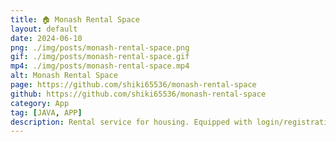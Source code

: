 ```yaml
---
title: 🏠 Monash Rental Space
layout: default
date: 2024-06-10
png: ./img/posts/monash-rental-space.png
gif: ./img/posts/monash-rental-space.gif
mp4: ./img/posts/monash-rental-space.mp4
alt: Monash Rental Space
page: https://github.com/shiki65536/monash-rental-space
github: https://github.com/shiki65536/monash-rental-space
category: App
tag: [JAVA, APP]
description: Rental service for housing. Equipped with login/registration, wishlist and application functions.
---
```

